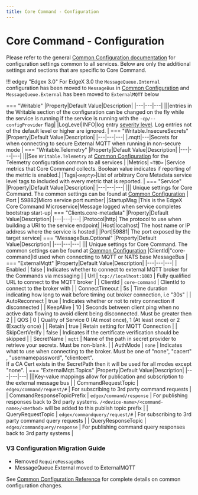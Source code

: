 ```yaml
---
title: Core Command - Configuration
---
```


# Core Command - Configuration

Please refer to the general [Common Configuration documentation](../../configuration/CommonConfiguration.md) for configuration settings common to all services.
Below are only the additional settings and sections that are specific to Core Command.

!!! edgey "Edgex 3.0"
    For EdgeX 3.0 the `MessageQueue.Internal` configuration has been moved to `MessageBus` in [Common Configuration](../../configuration/CommonConfiguration.md#common-configuration-properties) and `MessageQueue.External` has been moved to `ExternalMQTT` below

=== "Writable"
|Property|Default Value|Description|
|---|---|---|
|||entries in the Writable section of the configuration can be changed on the fly while the service is running if the service is running with the `-cp/--configProvider` flag|
|LogLevel|INFO|log entry [severity level](https://en.wikipedia.org/wiki/Syslog#Severity_level).  Log entries not of the default level or higher are ignored. |
=== "Writable.InsecureSecrets"
|Property|Default Value|Description|
|---|---|---|
|.mqtt|---|Secrets for when connecting to secure External MQTT when running in non-secure mode |
=== "Writable.Telemetry"
|Property|Default Value|Description|
|---|---|---|
|||See `Writable.Telemetry` at [Common Configuration](../../configuration/CommonConfiguration.md#common-configuration-properties) for the Telemetry configuration common to all services |
|Metrics| `<TBD>` |Service metrics that Core Command collects. Boolean value indicates if reporting of the metric is enabled.|
|Tags|`<empty>`|List of arbitrary Core Metadata service level tags to included with every metric that is reported. |
=== "Service"
|Property|Default Value|Description|
|---|---|---|
||| Unique settings for Core Command. The common settings can be found at [Common Configuration](../../../configuration/CommonConfiguration/#configuration-properties)
| Port | 59882|Micro service port number|
|StartupMsg |This is the EdgeX Core Command Microservice|Message logged when service completes bootstrap start-up|
=== "Clients.core-metadata"
|Property|Default Value|Description|
|---|---|---|
|Protocol|http| The protocol to use when building a URI to the service endpoint|
|Host|localhost| The host name or IP address where the service is hosted |
|Port|59881| The port exposed by the target service|
=== "MessageBus.Optional"
|Property|Default Value|Description|
|---|---|---|
||| Unique settings for Core Command. The common settings can be found at [Common Configuration](../../../configuration/CommonConfiguration/#configuration-properties)
|ClientId|"core-command|Id used when connecting to MQTT or NATS base MessageBus |
=== "ExternalMqtt"
|Property|Default Value|Description|
|---|---|---|
| Enabled | false | Indicates whether to connect to external MQTT broker for the Commands via messaging |
| Url | `tcp://localhost:1883` | Fully qualified URL to connect to the MQTT broker |
| ClientId | `core-command` | ClientId to connect to the broker with |
| ConnectTimeout | 5s | Time duration indicating how long to wait before timing out                                                        broker connection, i.e "30s" |
| AutoReconnect | true | Indicates whether or not to retry connection if disconnected |
| KeepAlive | 10 | Seconds between client ping when no active data flowing to avoid client being disconnected. Must be greater then 2 |
| QOS | 0 | Quality of Service 0 (At most once), 1 (At least once) or 2 (Exactly once) |
| Retain | true | Retain setting for MQTT Connection                           |
| SkipCertVerify | false | Indicates if the certificate verification should be skipped  |
| SecretName | `mqtt` | Name of the path in secret provider to retrieve your secrets. Must be non-blank. |
| AuthMode | `none` | Indicates what to use when connecting to the broker. Must be one of "none", "cacert" , "usernamepassword", "clientcert". <br />If a CA Cert exists in the SecretPath then it will be used for all modes except "none". |
=== "ExternalMqtt.Topics"
|Property|Default Value|Description|
|---|---|---|
|||Key-value mappings allow for publication and subscription to the external message bus |
| CommandRequestTopic | `edgex/command/request/#` | For subscribing to 3rd party command requests |
| CommandResponseTopicPrefix | `edgex/command/response` | For publishing responses back to 3rd party systems. `/<device-name>/<command-name>/<method>` will be added to this publish topic prefix |
| QueryRequestTopic | `edgex/commandquery/request/#` | For subscribing to 3rd party command query requests |
| QueryResponseTopic | `edgex/commandquery/response` | For publishing command query responses back to 3rd party systems |

### V3 Configuration Migration Guide
- Removed `RequireMessageBus` 
- MessageQueue.External moved to ExternalMQTT

See [Common Configuration Reference](../../configuration/V3MigrationCommonConfig.md) for complete details on common configuration changes.